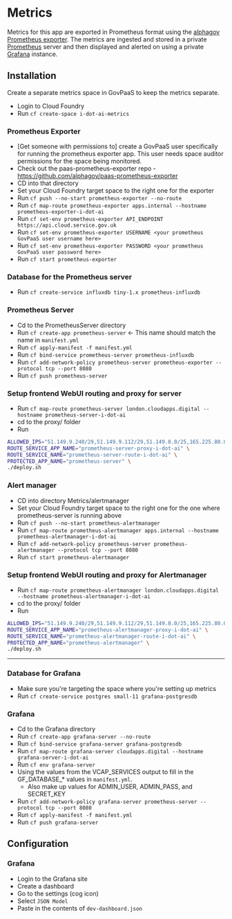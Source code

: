 # Metrics

Metrics for this app are exported in Prometheus format using the [alphagov Prometheus exporter](https://github.com/alphagov/paas-prometheus-exporter).
The metrics are ingested and stored in a private [Prometheus](https://prometheus.io/) server and then displayed and alerted on using a private [Grafana](https://grafana.com/docs/grafana/latest/introduction/oss-details/) instance.

## Installation

Create a separate metrics space in GovPaaS to keep the metrics separate.

- Login to Cloud Foundry
- Run `cf create-space i-dot-ai-metrics`

### Prometheus Exporter

- [Get someone with permissions to] create a GovPaaS user specifically for running the prometheus exporter app. This user needs space auditor permissions for the space being monitored.
- Check out the paas-prometheus-exporter repo - https://github.com/alphagov/paas-prometheus-exporter
- CD into that directory
- Set your Cloud Foundry target space to the right one for the exporter
- Run `cf push --no-start prometheus-exporter --no-route`
- Run `cf map-route prometheus-exporter apps.internal --hostname prometheus-exporter-i-dot-ai`
- Run `cf set-env prometheus-exporter API_ENDPOINT https://api.cloud.service.gov.uk`
- Run `cf set-env prometheus-exporter USERNAME <your prometheus GovPaaS user username here>`
- Run `cf set-env prometheus-exporter PASSWORD <your prometheus GovPaaS user password here>`
- Run `cf start prometheus-exporter`

### Database for the Prometheus server

- Run `cf create-service influxdb tiny-1.x prometheus-influxdb`

### Prometheus Server
- Cd to the PrometheusServer directory
- Run `cf create-app prometheus-server` <- This name should match the name in `manifest.yml`
- Run `cf apply-manifest -f manifest.yml`
- Run `cf bind-service prometheus-server prometheus-influxdb`
- Run `cf add-network-policy prometheus-server prometheus-exporter --protocol tcp --port 8080`
- Run `cf push prometheus-server`

### Setup frontend WebUI routing and proxy for server
- Run `cf map-route prometheus-server london.cloudapps.digital --hostname prometheus-server-i-dot-ai`
- cd to the proxy/ folder
- Run 
```bash
ALLOWED_IPS="51.149.9.240/29,51.149.9.112/29,51.149.8.0/25,165.225.80.0/22,147.161.166.0/23,165.225.196.0/23,165.225.198.0/23,81.144.180.0/24,165.225.17.0/24,147.161.236.0/23,147.161.224.0/23,165.225.16.0/23,81.150.77.189/32" \
ROUTE_SERVICE_APP_NAME="prometheus-server-proxy-i-dot-ai" \
ROUTE_SERVICE_NAME="prometheus-server-route-i-dot-ai" \
PROTECTED_APP_NAME="prometheus-server" \
./deploy.sh
```

### Alert manager
- CD into directory Metrics/alertmanager
- Set your Cloud Foundry target space to the right one for the one where prometheus-server is running above
- Run `cf push --no-start prometheus-alertmanager`
- Run `cf map-route prometheus-alertmanager apps.internal --hostname prometheus-alertmanager-i-dot-ai`
- Run `cf add-network-policy prometheus-server prometheus-alertmanager --protocol tcp --port 8080`
- Run `cf start prometheus-alertmanager`

### Setup frontend WebUI routing and proxy for Alertmanager
- Run `cf map-route prometheus-alertmanager london.cloudapps.digital --hostname prometheus-alertmanager-i-dot-ai`
- cd to the proxy/ folder
- Run 
```bash
ALLOWED_IPS="51.149.9.240/29,51.149.9.112/29,51.149.8.0/25,165.225.80.0/22,147.161.166.0/23,165.225.196.0/23,165.225.198.0/23,81.144.180.0/24,165.225.17.0/24,147.161.236.0/23,147.161.224.0/23,165.225.16.0/23,81.150.77.189/32" \
ROUTE_SERVICE_APP_NAME="prometheus-alertmanager-proxy-i-dot-ai" \
ROUTE_SERVICE_NAME="prometheus-alertmanager-route-i-dot-ai" \
PROTECTED_APP_NAME="prometheus-alertmanager" \
./deploy.sh
```




---

### Database for Grafana
- Make sure you're targeting the space where you're setting up metrics
- Run `cf create-service postgres small-11 grafana-postgresdb`

### Grafana
- Cd to the Grafana directory
- Run `cf create-app grafana-server --no-route`
- Run `cf bind-service grafana-server grafana-postgresdb`
- Run `cf map-route grafana-server cloudapps.digital --hostname grafana-server-i-dot-ai`
- Run `cf env grafana-server`
- Using the values from the VCAP_SERVICES output to fill in the GF_DATABASE_* values in `manifest.yml`.
  - Also make up values for ADMIN_USER, ADMIN_PASS, and SECRET_KEY
- Run `cf add-network-policy grafana-server prometheus-server --protocol tcp --port 8080`
- Run `cf apply-manifest -f manifest.yml`
- Run `cf push grafana-server`

## Configuration

### Grafana

- Login to the Grafana site
- Create a dashboard
- Go to the settings (cog icon)
- Select `JSON Model`
- Paste in the contents of `dev-dashboard.json`
